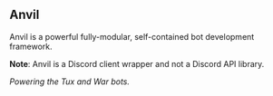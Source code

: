 ## Anvil
Anvil is a powerful fully-modular, self-contained bot development framework.

**Note**: Anvil is a Discord client wrapper and not a Discord API library.

*Powering the Tux and War bots.*
